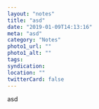 ```yaml
---
layout: "notes"
title: "asd"
date: "2019-01-09T14:13:16"
meta: "asd"
category: "Notes"
photo1_url: ""
photo1_alt: ""
tags:
syndication: 
location: ""
twitterCard: false
---
```

asd
